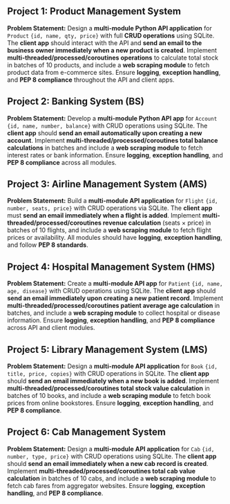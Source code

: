 ## **Project 1: Product Management System**

**Problem Statement:**
Design a **multi-module Python API application** for `Product` `{id, name, qty, price}` with full **CRUD operations** using SQLite. The **client app** should interact with the API and **send an email to the business owner immediately when a new product is created**. Implement **multi-threaded/processed/coroutines operations** to calculate total stock in batches of 10 products, and include a **web scraping module** to fetch product data from e-commerce sites. Ensure **logging**, **exception handling**, and **PEP 8 compliance** throughout the API and client apps.



## **Project 2: Banking System (BS)**

**Problem Statement:**
Develop a **multi-module Python API app** for `Account` `{id, name, number, balance}` with CRUD operations using SQLite. The **client app** should **send an email automatically upon creating a new account**. Implement **multi-threaded/processed/coroutines total balance calculations** in batches and include a **web scraping module** to fetch interest rates or bank information. Ensure **logging**, **exception handling**, and **PEP 8 compliance** across all modules.



## **Project 3: Airline Management System (AMS)**

**Problem Statement:**
Build a **multi-module API application** for `Flight` `{id, number, seats, price}` with CRUD operations via SQLite. The **client app** must **send an email immediately when a flight is added**. Implement **multi-threaded/processed/coroutines revenue calculation** (seats × price) in batches of 10 flights, and include a **web scraping module** to fetch flight prices or availability. All modules should have **logging**, **exception handling**, and follow **PEP 8 standards**.



## **Project 4: Hospital Management System (HMS)**

**Problem Statement:**
Create a **multi-module API app** for `Patient` `{id, name, age, disease}` with CRUD operations using SQLite. The **client app** should **send an email immediately upon creating a new patient record**. Implement **multi-threaded/processed/coroutines patient average age calculation** in batches, and include a **web scraping module** to collect hospital or disease information. Ensure **logging**, **exception handling**, and **PEP 8 compliance** across API and client modules.



## **Project 5: Library Management System (LMS)**

**Problem Statement:**
Design a **multi-module API application** for `Book` `{id, title, price, copies}` with CRUD operations in SQLite. The **client app** should **send an email immediately when a new book is added**. Implement **multi-threaded/processed/coroutines total stock value calculation** in batches of 10 books, and include a **web scraping module** to fetch book prices from online bookstores. Ensure **logging**, **exception handling**, and **PEP 8 compliance**.



## **Project 6: Cab Management System**

**Problem Statement:**
Design a **multi-module API application** for `Cab` `{id, number, type, price}` with CRUD operations using SQLite. The **client app** should **send an email immediately when a new cab record is created**. Implement **multi-threaded/processed/coroutines total cab value calculation** in batches of 10 cabs, and include a **web scraping module** to fetch cab fares from aggregator websites. Ensure **logging**, **exception handling**, and **PEP 8 compliance**.
